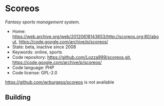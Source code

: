 # Scoreos

_Fantasy sports management system._

- Home: https://web.archive.org/web/20120618143653/http://scoreos.org:80/about, https://code.google.com/archive/p/scoreos/
- State: beta, inactive since 2008
- Keywords: online, sports
- Code repository: https://github.com/Lozza999/scoreos.git, https://code.google.com/archive/p/scoreos/
- Code language: PHP
- Code license: GPL-2.0

https://github.com/wrburgess/scoreos is not available

## Building

